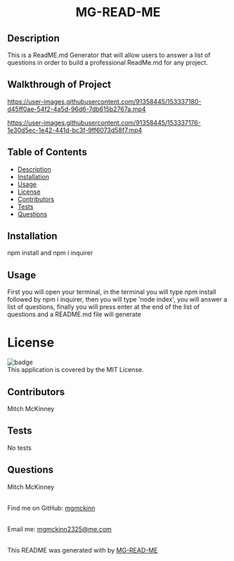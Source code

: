 <h1 align=center font-size=20px font-weight=bold>MG-READ-ME</h1>

## Description
This is a ReadME.md Generator that will allow users to answer a list of questions in order to build a professional ReadMe.md for any project.

## Walkthrough of Project

https://user-images.githubusercontent.com/91358445/153337180-d45ff0ae-54f2-4a5d-96d6-7db615b2767a.mp4

https://user-images.githubusercontent.com/91358445/153337176-1e30d5ec-1e42-441d-bc3f-9ff6073d58f7.mp4


## Table of Contents
- [Description](#description)
- [Installation](#installation)
- [Usage](#usage)
- [License](#license)
- [Contributors](#contributors)
- [Tests](#tests)
- [Questions](#questions)


## Installation 
npm install and npm i inquirer

## Usage
First you will open your terminal, in the terminal you will type npm install followed by npm i inquirer, then you will  type 'node index', you will answer a list of questions, finally you will press enter at the end of the list of questions and a README.md file will generate

# License
![badge](https://img.shields.io/badge/license-MIT-brightgreen)
<br />
This application is covered by the MIT License. 

## Contributors
 Mitch McKinney

## Tests
No tests

## Questions
 Mitch McKinney<br />
<br />

Find me on GitHub: [mgmckinn](https://github.com/mgmckinn)<br />
<br />

Email me: mgmckinn2325@me.com<br /><br />

This README was generated with by [MG-READ-ME](https://github.com/mgmckinn/MG-READ-ME)




